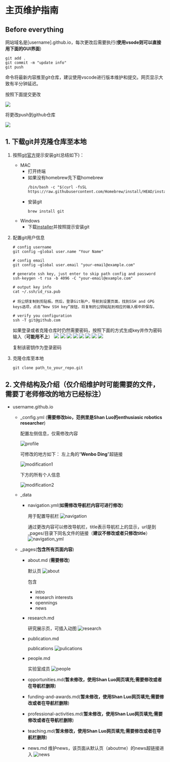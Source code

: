 # 主页维护指南
## Before everything
网站域名是[username].github.io，每次更改后需要执行(**使用vsode则可以直接用下面的GUI界面**)
```
git add .
git commit -m "update info"
git push 
```
命令将最新内容推至git仓库，建议使用vscode进行版本维护和提交。网页显示大致有半分钟延迟。

按照下面提交更改

![](./images/readme/vscode.png)

将更改push到github仓库

![](./images/readme/vscode2.png)

## 1. 下载git并克隆仓库至本地
1. 按照[git官方](https://git-scm.com/book/zh/v2/%E8%B5%B7%E6%AD%A5-%E5%AE%89%E8%A3%85-Git)提示安装git(总结如下)：
    - MAC
        - 打开终端
        - 如果没有homebrew先下载homebrew
            ```
            /bin/bash -c "$(curl -fsSL https://raw.githubusercontent.com/Homebrew/install/HEAD/install.sh)"
            ```
        - 安装git
            ```
            brew install git
            ```
    - Windows
        - 下载[installer](https://github.com/git-for-windows/git/releases/download/v2.44.0.windows.1/Git-2.44.0-64-bit.exe)并按照提示安装git
2. 配置git用户信息
    ```
    # config username
    git config –global user.name "Your Name"

    # config email
    git config –global user.email "your-email@example.com"

    # generate ssh key, just enter to skip path config and password
    ssh-keygen -t rsa -b 4096 -C "your-email@example.com"

    # output key info
    cat ~/.ssh/id_rsa.pub

    # 将公钥复制到剪贴板。然后，登录Git账户，导航到设置页面，找到SSH and GPG keys选项，点击”New SSH key”按钮，将复制的公钥粘贴到相应的输入框中并保存。

    # verify you configuration
    ssh -T git@github.com
    ```
    如果登录或者克隆仓库时仍然需要密码，按照下面的方式生成key并作为密码输入（**可能用不上**）
    ![](./images/readme/step1.png)
    ![](./images/readme/step2.png)
    ![](./images/readme/step3.png)
    ![](./images/readme/step4.png)
    ![](./images/readme/step5.png)
    ![](./images/readme/step6.png)
    ![](./images/readme/step7.png)
    ![](./images/readme/step8.png)

    复制该密钥作为登录密码

3. 克隆仓库至本地
    ```
    git clone path_to_your_repo.git
    ```
## 2. 文件结构及介绍（仅介绍维护时可能需要的文件，需要丁老师修改的地方已经标注）

- username.github.io
    - _config.yml (**需要修改bio，范例里是Shan Luo的enthusiasic robotics researcher**)

        配置左侧信息，仅需修改内容
        
        ![profile](./images/readme/profile.png)

        可修改的地方如下：
        左上角的“**Wenbo Ding**”超链接

        ![modification1](./images/readme/place_to_modify.png)

        下方的所有个人信息

        ![modification2](./images/readme/place_to_modify_1.png)

    - _data
        - navigation.yml(**如需修改导航栏内容可进行修改**)

            用于配置导航栏
            ![navigation](./images/readme/navigation.png)

            通过更改内容可以修改导航栏，title表示导航栏上的显示，url是到_pages/目录下同名文件的链接（**建议不修改或者只修改title**）
            ![navigation_yml](./images/readme/navigation_yml.png)

    - _pages(**包含所有页面内容**)
        - about.md (**需要修改**)
        
            默认页
            ![about](./images/readme/about.png)

            包含
            - intro
            - research interests
            - opennings
            - news
        - research.md

            研究展示页，可插入动图
            ![research](./images/readme/research.png)
        -  publication.md

            publications
            ![pulications](./images/readme/publication.png)
        - people.md

            实验室成员
            ![people](./images/readme/people.png)
        - opportunities.md(**暂未修改，使用Shan Luo网页填充;需要修改或者在导航栏删除**)
        - funding-and-awards.md(**暂未修改，使用Shan Luo网页填充;需要修改或者在导航栏删除**)
        - professional-activities.md(**暂未修改，使用Shan Luo网页填充;需要修改或者在导航栏删除**)
        - teaching.md(**暂未修改，使用Shan Luo网页填充;需要修改或者在导航栏删除**)
        - news.md
            维护news，该页面从默认页（aboutme）的news超链接进入
            ![news](./images/readme/news.png)

            


